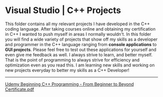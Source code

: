 # Visual Studio | C++ Projects

This folder contains all my relevant projects I have developed in the C++ coding language. After taking courses online and obtaining my certification in C++ I wanted to push myself in areas I normally wouldn't. In this folder you will find a wide variety of projects that show off my skills as a developer and programmer in the C++ language ranging from **console applications** to **GUI projects**. Please feel free to test out these applications for yourself and even give me feedback as well. I always strive to learn, and better myself. That is the point of programming to always strive for efficiency and optimization even as you read this. I am learning new skills and working on new projects everyday to better my skills as a C++ Developer!

-----------------------------------------------------------------------------------------------------------------

[Udemy Beginning C++ Programming - From Beginner to Beyond Certificate.pdf](https://github.com/user-attachments/files/21328233/Udemy.Beginning.C%2B%2B.Programming.-.From.Beginner.to.Beyond.Certificate.pdf)

